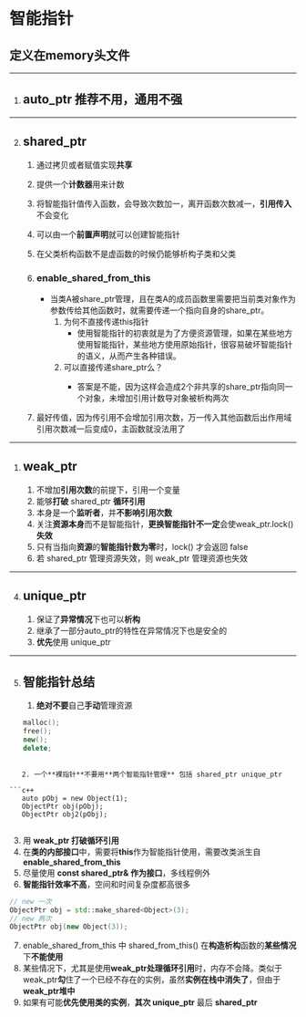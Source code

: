 <!--
 * @Date: 2021-03-11 15:22:20
 * @Author: mengsen
 * @LastEditors: mengsen
 * @LastEditTime: 2021-03-11 15:36:21
 * @FilePath: \NoteBook\C_Cpp\smart_pointer.md
-->

# 智能指针

定义在**memory**头文件
---
---

1. ## auto_ptr 推荐**不用**，通用不强

---

2. ## shared_ptr

   1. 通过拷贝或者赋值实现**共享**
   2. 提供一个**计数器**用来计数
   3. 将智能指针值传入函数，会导致次数加一，离开函数次数减一，**引用传入**不会变化
   4. 可以由一个**前置声明**就可以创建智能指针
   5. 在父类析构函数不是虚函数的时候仍能够析构子类和父类
   6. ### enable_shared_from_this

      - 当类A被share_ptr管理，且在类A的成员函数里需要把当前类对象作为参数传给其他函数时，就需要传递一个指向自身的share_ptr。
        1. 为何不直接传递this指针
            - 使用智能指针的初衷就是为了方便资源管理，如果在某些地方使用智能指针，某些地方使用原始指针，很容易破坏智能指针的语义，从而产生各种错误。
        2. 可以直接传递share_ptr<this>么？
            - 答案是不能，因为这样会造成2个非共享的share_ptr指向同一个对象，未增加引用计数导对象被析构两次

   7. 最好传值，因为传引用不会增加引用次数，万一传入其他函数后出作用域引用次数减一后变成0，主函数就没法用了
---

1. ## weak_ptr

   1. 不增加**引用次数**的前提下，引用一个变量
   2. 能够**打破** shared_ptr **循环引用**
   3. 本身是一个**监听者**，并**不影响引用次数**
   4. 关注**资源本身**而不是智能指针，**更换智能指针不一定**会使weak_ptr.lock()**失效**
   5. 只有当指向**资源**的**智能指针数为零**时，lock() 才会返回 false
   6. 若 shared_ptr 管理资源失效，则 weak_ptr 管理资源也失效
---

4. ## unique_ptr

   1. 保证了**异常情况**下也可以**析构**
   2. 继承了一部分auto_ptr的特性在异常情况下也是安全的
   3. **优先**使用 unique_ptr
---

5. ## 智能指针总结

   1. **绝对不要**自己**手动**管理资源
   ```c++
   malloc(); 
   free(); 
   new(); 
   delete; 
   

``` 

   2. 一个**裸指针**不要用**两个智能指针管理** 包括 shared_ptr unique_ptr

```c++
   auto pObj = new Object(1); 
   ObjectPtr obj(pObj); 
   ObjectPtr obj2(pObj); 
   

```

   3. 用 **weak_ptr 打破循环引用**
   4. 在**类的内部接口**中，需要将**this**作为智能指针使用，需要改类派生自**enable_shared_from_this**
   5. 尽量使用 **const shared_ptr& 作为接口**，多线程例外
   6. **智能指针效率不高**，空间和时间复杂度都高很多
   ```c++
   // new 一次
   ObjectPtr obj = std::make_shared<Object>(3); 
   // new 两次
   ObjectPtr obj(new Object(3)); 
   ```

   7. enable_shared_from_this 中 shared_from_this() 在**构造析构**函数的**某些情况**下**不能使用**
   8. 某些情况下，尤其是使用**weak_ptr处理循环引用**时，内存不会降。类似于weak_ptr**勾**住了一个已经不存在的实例，虽然**实例在栈中消失了**，但由于**weak_ptr堆中**
   9. 如果有可能**优先使用类的实例**，**其次 unique_ptr** 最后 **shared_ptr**
